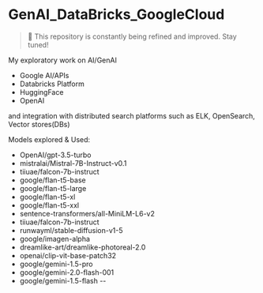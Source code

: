 # GenAI_DataBricks_GoogleCloud
> 🚧 This repository is constantly being refined and improved. Stay tuned!

My exploratory work on AI/GenAI 
- Google AI/APIs
- Databricks Platform
- HuggingFace
- OpenAI

and integration with distributed search platforms such as ELK, OpenSearch, Vector stores(DBs)

Models explored & Used:
- OpenAI/gpt-3.5-turbo
- mistralai/Mistral-7B-Instruct-v0.1
- tiiuae/falcon-7b-instruct
- google/flan-t5-base
- google/flan-t5-large
- google/flan-t5-xl
- google/flan-t5-xxl
- sentence-transformers/all-MiniLM-L6-v2
- tiiuae/falcon-7b-instruct
- runwayml/stable-diffusion-v1-5
- google/imagen-alpha
- dreamlike-art/dreamlike-photoreal-2.0
- openai/clip-vit-base-patch32
- google/gemini-1.5-pro
- google/gemini-2.0-flash-001
- google/gemini-1.5-flash
-- <more to be added>


